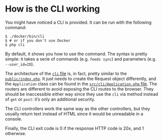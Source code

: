 # How is the CLI working

You might have noticed a CLI is provided. It can be run with the following
command:

```console
$ ./docker/bin/cli
$ # or if you don't use Docker
$ php cli
```

By default, it shows you how to use the command. The syntax is pretty simple:
it takes a serie of commands (e.g. `feeds sync`) and parameters (e.g.
`--user_id=ID`).

The architecture of the [`cli` file](/cli) is, in fact, pretty similar to the
[`public/index.php`](/public/index.php). It just needs to create the Request
object differently, and the `Application` class can be found in the
[`src/cli/Application.php` file](/src/cli/Application.php). The routers are
different to avoid exposing the CLI routes to the browser. They should be
inaccessible either way since they use the `cli` via method instead of `get` or
`post`: it’s only an additional security.

The CLI controllers work the same way as the other controllers, but they
usually return text instead of HTML since it would be unreadable in a console.

Finally, the CLI exit code is 0 if the response HTTP code is 20x, and 1
otherwise.

